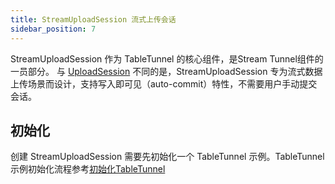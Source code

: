 ```yaml
---
title: StreamUploadSession 流式上传会话
sidebar_position: 7
---
```


StreamUploadSession 作为 TableTunnel 的核心组件，是Stream Tunnel组件的一员部分。
与 [UploadSession](UploadSession.md) 不同的是，StreamUploadSession
专为流式数据上传场景而设计，支持写入即可见（auto-commit）特性，不需要用户手动提交会话。

## 初始化
创建 StreamUploadSession 需要先初始化一个 TableTunnel 示例。TableTunnel 示例初始化流程参考[初始化TableTunnel](TableTunnel.md#初始化)